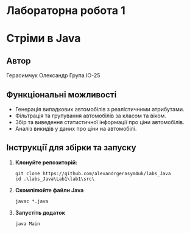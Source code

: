 # Лабораторна робота 1
# Стріми в Java

## Автор
Герасимчук Олександр Група ІО-25

## Функціональні можливості
- Генерація випадкових автомобілів з реалістичними атрибутами.
- Фільтрація та групування автомобілів за класом та віком.
- Збір та виведення статистичної інформації про ціни автомобілів.
- Аналіз викидів у даних про ціни на автомобілі.

## Інструкції для збірки та запуску
1. **Клонуйте репозиторій:**
   ```
   git clone https://github.com/alexandrgerasym4uk/labs_Java
   cd .\labs_Java\Lab1\lab1\src\
   ```

3. **Скомпілюйте файли Java**
   ```
   javac *.java
   ```

5. **Запустіть додаток**
   ```
   java Main
   ```
